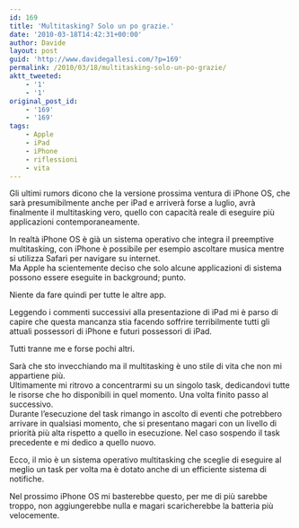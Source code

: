 ```yaml
---
id: 169
title: 'Multitasking? Solo un po grazie.'
date: '2010-03-18T14:42:31+00:00'
author: Davide
layout: post
guid: 'http://www.davidegallesi.com/?p=169'
permalink: /2010/03/18/multitasking-solo-un-po-grazie/
aktt_tweeted:
    - '1'
    - '1'
original_post_id:
    - '169'
    - '169'
tags:
    - Apple
    - iPad
    - iPhone
    - riflessioni
    - vita
---
```


Gli ultimi rumors dicono che la versione prossima ventura di iPhone OS, che sarà presumibilmente anche per iPad e arriverà forse a luglio, avrà finalmente il multitasking vero, quello con capacità reale di eseguire più applicazioni contemporaneamente.

In realtà iPhone OS è già un sistema operativo che integra il preemptive multitasking, con iPhone è possibile per esempio ascoltare musica mentre si utilizza Safari per navigare su internet.  
Ma Apple ha scientemente deciso che solo alcune applicazioni di sistema possono essere eseguite in background; punto.

Niente da fare quindi per tutte le altre app.

Leggendo i commenti successivi alla presentazione di iPad mi è parso di capire che questa mancanza stia facendo soffrire terribilmente tutti gli attuali possessori di iPhone e futuri possessori di iPad.

Tutti tranne me e forse pochi altri.

Sarà che sto invecchiando ma il multitasking è uno stile di vita che non mi appartiene più.  
Ultimamente mi ritrovo a concentrarmi su un singolo task, dedicandovi tutte le risorse che ho disponibili in quel momento. Una volta finito passo al successivo.  
Durante l’esecuzione del task rimango in ascolto di eventi che potrebbero arrivare in qualsiasi momento, che si presentano magari con un livello di priorità più alta rispetto a quello in esecuzione. Nel caso sospendo il task precedente e mi dedico a quello nuovo.

Ecco, il mio è un sistema operativo multitasking che sceglie di eseguire al meglio un task per volta ma è dotato anche di un efficiente sistema di notifiche.

Nel prossimo iPhone OS mi basterebbe questo, per me di più sarebbe troppo, non aggiungerebbe nulla e magari scaricherebbe la batteria più velocemente.